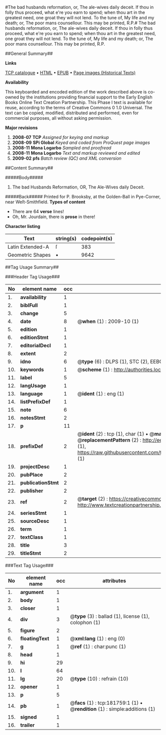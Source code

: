 #The bad husbands reformation, or, The ale-wives daily deceit. If thou in folly thus proceed, what e're you earn to spend; when thou art in the greatest need, one groat they will not lend. To the tune of, My life and my death; or, The poor mans counsellour. This may be printed, R.P.#
The bad husbands reformation, or, The ale-wives daily deceit. If thou in folly thus proceed, what e're you earn to spend; when thou art in the greatest need, one groat they will not lend. To the tune of, My life and my death; or, The poor mans counsellour. This may be printed, R.P.

##General Summary##

**Links**

[TCP catalogue](http://www.ota.ox.ac.uk/tcp/)  • 
[HTML](http://tei.it.ox.ac.uk/tcp/Texts-HTML/free/B01/B01726.html)  • 
[EPUB](http://tei.it.ox.ac.uk/tcp/Texts-EPUB/free/B01/B01726.epub) • 
[Page images (Historical Texts)](https://data.historicaltexts.jisc.ac.uk/view?pubId=eebo-99887033e&pageId=eebo-99887033e-181759-1)

**Availability**

This keyboarded and encoded edition of the
	       work described above is co-owned by the institutions
	       providing financial support to the Early English Books
	       Online Text Creation Partnership. This Phase I text is
	       available for reuse, according to the terms of Creative
	       Commons 0 1.0 Universal. The text can be copied,
	       modified, distributed and performed, even for
	       commercial purposes, all without asking permission.

**Major revisions**

1. __2008-07__ __TCP__ *Assigned for keying and markup*
1. __2008-09__ __SPi Global__ *Keyed and coded from ProQuest page images*
1. __2008-11__ __Mona Logarbo__ *Sampled and proofread*
1. __2008-11__ __Mona Logarbo__ *Text and markup reviewed and edited*
1. __2009-02__ __pfs__ *Batch review (QC) and XML conversion*

##Content Summary##

#####Body#####

1. The bad Husbands Reformation, OR, The Ale-Wives daily Deceit.

#####Back#####
Printed for P. Brooksby, at the Golden-Ball in Pye-Corner, near Weſt-Smithfield.
**Types of content**

  * There are 64 **verse** lines!
  * Oh, Mr. Jourdain, there is **prose** in there!

**Character listing**


|Text|string(s)|codepoint(s)|
|---|---|---|
|Latin Extended-A|ſ|383|
|Geometric Shapes|▪|9642|

##Tag Usage Summary##

###Header Tag Usage###

|No|element name|occ|attributes|
|---|---|---|---|
|1.|__availability__|1||
|2.|__biblFull__|1||
|3.|__change__|5||
|4.|__date__|8| @__when__ (1) : 2009-10 (1)|
|5.|__edition__|1||
|6.|__editionStmt__|1||
|7.|__editorialDecl__|1||
|8.|__extent__|2||
|9.|__idno__|6| @__type__ (6) : DLPS (1), STC (2), EEBO-CITATION (1), PROQUEST (1), VID (1)|
|10.|__keywords__|1| @__scheme__ (1) : http://authorities.loc.gov/ (1)|
|11.|__label__|5||
|12.|__langUsage__|1||
|13.|__language__|1| @__ident__ (1) : eng (1)|
|14.|__listPrefixDef__|1||
|15.|__note__|6||
|16.|__notesStmt__|2||
|17.|__p__|11||
|18.|__prefixDef__|2| @__ident__ (2) : tcp (1), char (1)  •  @__matchPattern__ (2) : ([0-9\-]+):([0-9IVX]+) (1), (.+) (1)  •  @__replacementPattern__ (2) : http://eebo.chadwyck.com/downloadtiff?vid=$1&page=$2 (1), https://raw.githubusercontent.com/textcreationpartnership/Texts/master/tcpchars.xml#$1 (1)|
|19.|__projectDesc__|1||
|20.|__pubPlace__|2||
|21.|__publicationStmt__|2||
|22.|__publisher__|2||
|23.|__ref__|2| @__target__ (2) : https://creativecommons.org/publicdomain/zero/1.0/ (1), http://www.textcreationpartnership.org/docs/. (1)|
|24.|__seriesStmt__|1||
|25.|__sourceDesc__|1||
|26.|__term__|1||
|27.|__textClass__|1||
|28.|__title__|3||
|29.|__titleStmt__|2||


###Text Tag Usage###

|No|element name|occ|attributes|
|---|---|---|---|
|1.|__argument__|1||
|2.|__body__|1||
|3.|__closer__|1||
|4.|__div__|3| @__type__ (3) : ballad (1), license (1), colophon (1)|
|5.|__figure__|2||
|6.|__floatingText__|1| @__xml:lang__ (1) : eng (0)|
|7.|__g__|1| @__ref__ (1) : char:punc (1)|
|8.|__head__|1||
|9.|__hi__|29||
|10.|__l__|64||
|11.|__lg__|20| @__type__ (10) : refrain (10)|
|12.|__opener__|1||
|13.|__p__|5||
|14.|__pb__|1| @__facs__ (1) : tcp:181759:1 (1)  •  @__rendition__ (1) : simple:additions (1)|
|15.|__signed__|1||
|16.|__trailer__|1||
